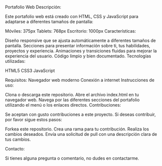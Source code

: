 Portafolio Web
Descripción:

Este portafolio web está creado con HTML, CSS y JavaScript para adaptarse a diferentes tamaños de pantalla:

Móviles: 375px
Tablets: 768px
Escritorio: 1000px
Características:

Diseño responsive que se ajusta automáticamente a diferentes tamaños de pantalla.
Secciones para presentar información sobre ti, tus habilidades, proyectos y experiencia.
Animaciones y transiciones fluidas para mejorar la experiencia del usuario.
Código limpio y bien documentado.
Tecnologías utilizadas:

HTML5
CSS3
JavaScript

Requisitos:
Navegador web moderno
Conexión a internet
Instrucciones de uso:

Clona o descarga este repositorio.
Abre el archivo index.html en tu navegador web.
Navega por las diferentes secciones del portafolio utilizando el menú o los enlaces directos.
Contribuciones:

Se aceptan con gusto contribuciones a este proyecto. Si deseas contribuir, por favor sigue estos pasos:

Forkea este repositorio.
Crea una rama para tu contribución.
Realiza los cambios deseados.
Envía una solicitud de pull con una descripción clara de tus cambios.

Contacto:

Si tienes alguna pregunta o comentario, no dudes en contactarme.
